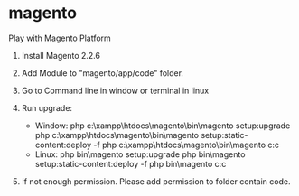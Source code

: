 # magento
Play with Magento Platform

1. Install Magento 2.2.6

2. Add Module to "magento/app/code" folder.

3. Go to Command line in window or terminal in linux

4. Run upgrade:
	+ Window:
		php c:\xampp\htdocs\magento\bin\magento setup:upgrade
		php c:\xampp\htdocs\magento\bin\magento setup:static-content:deploy -f
		php c:\xampp\htdocs\magento\bin\magento c:c
	+ Linux:
		php bin\magento setup:upgrade
		php bin\magento setup:static-content:deploy -f
		php bin\magento c:c
	
5. If not enough permission. Please add permission to folder contain code.